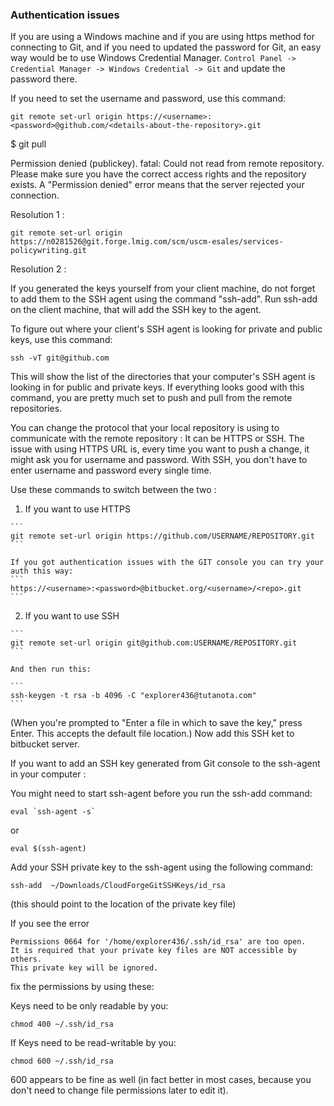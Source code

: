 ### Authentication issues

   If you are using a Windows machine and if you are using https method for connecting to Git, and if you need to updated the password for Git, an easy way would be to use Windows Credential Manager. `Control Panel -> Credential Manager -> Windows Credential -> Git` and update the password there.

   If you need to set the username and password, use this command:

  ```
  git remote set-url origin https://<username>:<password>@github.com/<details-about-the-repository>.git
  ```

  $ git pull

  Permission denied (publickey).
  fatal: Could not read from remote repository.
  Please make sure you have the correct access rights and the repository exists.
  A "Permission denied" error means that the server rejected your connection. 

  Resolution 1 : 
  ```
  git remote set-url origin https://n0281526@git.forge.lmig.com/scm/uscm-esales/services-policywriting.git
  ```


  Resolution 2 : 

  If you generated the keys yourself from your client machine, do not forget to add them to the SSH agent using the command "ssh-add".
  Run ssh-add on the client machine, that will add the SSH key to the agent. 

  To figure out where your client's SSH agent is looking for private and public keys, use this command:
  ```
  ssh -vT git@github.com
  ```

  This will show the list of the directories that your computer's SSH agent is looking in for public and private keys.
  If everything looks good with this command, you are pretty much set to push and pull from the remote repositories.

  You can change the protocol that your local repository is using to communicate with the remote repository :
  It can be HTTPS or SSH.
  The issue with using HTTPS URL is, every time you want to push a change, it might ask you for username and password.
  With SSH, you don't have to enter username and password every single time.

  Use these commands to switch between the two :

  1. If you want to use HTTPS

    ```
    git remote set-url origin https://github.com/USERNAME/REPOSITORY.git
    ```

    If you got authentication issues with the GIT console you can try your auth this way:
    ```
    https://<username>:<password>@bitbucket.org/<username>/<repo>.git
    ```

  2. If you want to use SSH

    ```
    git remote set-url origin git@github.com:USERNAME/REPOSITORY.git
    ```

    And then run this:
    
    ```
    ssh-keygen -t rsa -b 4096 -C "explorer436@tutanota.com"
    ```

   (When you're prompted to "Enter a file in which to save the key," 
   press Enter. This accepts the default file location.) Now add this SSH ket to bitbucket server.

   If you want to add an SSH key generated from Git console to the ssh-agent in your computer : 

   You might need to start ssh-agent before you run the ssh-add command: 
   ```
   eval `ssh-agent -s`
   ```
   or
   ```
   eval $(ssh-agent)
   ```

   Add your SSH private key to the ssh-agent using the following command:
   ```
   ssh-add  ~/Downloads/CloudForgeGitSSHKeys/id_rsa
   ```
   (this should point to the location of the private key file)

   If you see the error
   ```
   Permissions 0664 for '/home/explorer436/.ssh/id_rsa' are too open.
   It is required that your private key files are NOT accessible by others.
   This private key will be ignored.
   ```

   fix the permissions by using these:

   Keys need to be only readable by you:
   ```
   chmod 400 ~/.ssh/id_rsa
   ```

   If Keys need to be read-writable by you:
   ```
   chmod 600 ~/.ssh/id_rsa
   ```
   600 appears to be fine as well (in fact better in most cases, because you don't need to change file permissions later to edit it).
